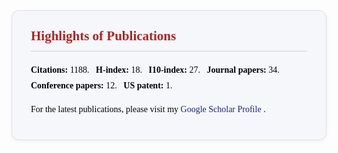 <div class="yz-section" style="background-color: #f5f7fa; padding: 22px 30px; margin-bottom: 28px; border-radius: 12px; border: 1px solid #e0e0e0; box-shadow: 0 2px 6px rgba(0,0,0,0.05); font-family: Georgia, Cambria, 'Times New Roman', serif; color: #000000; line-height: 1.8;">
  <h2 style="color: #B22222; font-family: Georgia, Cambria, 'Times New Roman', serif; font-weight: bold; border-bottom: 1px solid #d0d0d0; padding-bottom: 4px; margin-top: 0;">
    Highlights of Publications
  </h2>
  
  <p style="margin: 10px 0;">
    <span style="font-weight: bold;">Citations:</span> 1188.&nbsp;&nbsp;
    <span style="font-weight: bold;">H-index:</span> 18.&nbsp;&nbsp;
    <span style="font-weight: bold;">I10-index:</span> 27.&nbsp;&nbsp;
    <span style="font-weight: bold;">Journal papers:</span> 34.
    <br>
    <span style="font-weight: bold;">Conference papers:</span> 12.&nbsp;&nbsp;
    <span style="font-weight: bold;">US patent:</span> 1.
  </p>

  <p style="margin-top: 12px;">
    For the latest publications, please visit my 
    <a href="https://scholar.google.com/citations?hl=zh-TW&user=020190QAAAAJ" target="_blank" style="color: #1A237E; text-decoration: none;">
      Google Scholar Profile
    </a>.
  </p>
</div>
